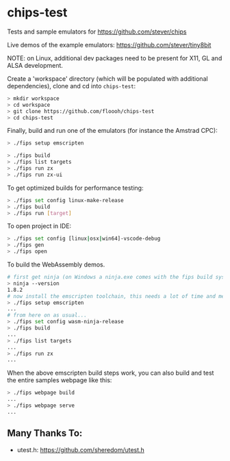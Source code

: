 # chips-test

Tests and sample emulators for https://github.com/stever/chips

Live demos of the example emulators: https://github.com/stever/tiny8bit

NOTE: on Linux, additional dev packages need to be present for X11, GL and ALSA development.

Create a 'workspace' directory (which will be populated with additional dependencies),
clone and cd into ```chips-test```:

```bash
> mkdir workspace
> cd workspace
> git clone https://github.com/floooh/chips-test
> cd chips-test
```

Finally, build and run one of the emulators (for instance the Amstrad CPC):

```bash
> ./fips setup emscripten
```

```bash
> ./fips build
> ./fips list targets
> ./fips run zx
> ./fips run zx-ui
```

To get optimized builds for performance testing:

```bash
> ./fips set config linux-make-release
> ./fips build
> ./fips run [target]
```

To open project in IDE:
```bash
> ./fips set config [linux|osx|win64]-vscode-debug
> ./fips gen
> ./fips open
```

To build the WebAssembly demos.

```bash
# first get ninja (on Windows a ninja.exe comes with the fips build system)
> ninja --version
1.8.2
# now install the emscripten toolchain, this needs a lot of time and memory
> ./fips setup emscripten
...
# from here on as usual...
> ./fips set config wasm-ninja-release
> ./fips build
...
> ./fips list targets
...
> ./fips run zx
...
```

When the above emscripten build steps work, you can also build and test the
entire samples webpage like this:

```bash
> ./fips webpage build
...
> ./fips webpage serve
...
```

## Many Thanks To:

- utest.h: https://github.com/sheredom/utest.h
